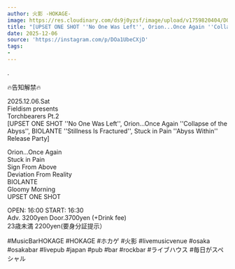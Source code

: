 ```yaml
---
author: 火影 -HOKAGE-
image: https://res.cloudinary.com/ds9j0yzsf/image/upload/v1759820404/DOa1UbeCXjD.jpg
title: "[UPSET ONE SHOT ''No One Was Left'', Orion...Once Again ''Collapse of the Abyss'', BIOLANTE ''Stillness Is Fractured'', Stuck in Pain ''Abyss Within'' Release Party]"
date: 2025-12-06
source: 'https://instagram.com/p/DOa1UbeCXjD'
tags:
- 
---
```

.

🔥告知解禁🔥

2025.12.06.Sat<br>
Fieldism presents<br>
Torchbearers Pt.2<br>
[UPSET ONE SHOT ''No One Was Left'', Orion...Once Again ''Collapse of the Abyss'', BIOLANTE ''Stillness Is Fractured'', Stuck in Pain ''Abyss Within'' Release Party]

Orion...Once Again<br>
Stuck in Pain<br>
Sign From Above<br>
Deviation From Reality<br>
BIOLANTE<br>
Gloomy Morning<br>
UPSET ONE SHOT

OPEN: 16:00 START: 16:30<br>
Adv. 3200yen Door.3700yen (+Drink fee)<br>
23歳未満 2200yen(要身分証提示）

#MusicBarHOKAGE #HOKAGE #ホカゲ #火影 #livemusicvenue #osaka #osakabar #livepub #japan #pub #bar #rockbar #ライブハウス #毎日がスペシャル